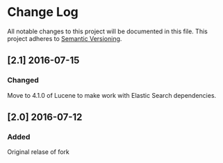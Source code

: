 # Change Log
All notable changes to this project will be documented in this file.
This project adheres to [Semantic Versioning](http://semver.org/).

## [2.1] 2016-07-15
### Changed
Move to 4.1.0 of Lucene to make work with Elastic Search dependencies.

## [2.0] 2016-07-12
### Added
Original relase of fork
